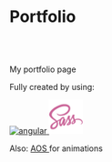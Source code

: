 <h1>Portfolio</h1>
<br>
<br>
<p>My portfolio page</p>
<p>Fully created by using:</p>
<p><a href="https://angular.io" target="_blank" rel="noreferrer"> <img src="https://angular.io/assets/images/logos/angular/angular.svg" alt="angular" width="60" height="60"/><a href="https://sass-lang.com" target="_blank" rel="noreferrer"> <img src="https://raw.githubusercontent.com/devicons/devicon/master/icons/sass/sass-original.svg" alt="sass" width="60" height="60"/> </a></p>
<p>Also: <a href="https://github.com/michalsnik/aos?tab=readme-ov-file">AOS </a> for animations</p>
